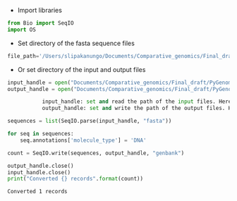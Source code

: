 * Import libraries

```python
from Bio import SeqIO
import OS
```

* Set directory of the fasta sequence files

```python
file_path='/Users/slipakanungo/Documents/Comparative_genomics/Final_draft/PyGenomeviz_new/P2D11_test/'
```

* Or set directory of the input and output files

```python
input_handle = open("Documents/Comparative_genomics/Final_draft/PyGenomeviz_new/P2D11_test/dnaA.fasta", "r")
output_handle = open("Documents/Comparative_genomics/Final_draft/PyGenomeviz_new/P2D11_test/dnaA.gb","w")

           input_handle: set and read the path of the input files. Here, input file is my fasta file
           output_handle: set and write the path of the output files. Here, output file is the genbank file
```


```python
sequences = list(SeqIO.parse(input_handle, "fasta"))
```


```python
for seq in sequences:
    seq.annotations['molecule_type'] = 'DNA'
```


```python
count = SeqIO.write(sequences, output_handle, "genbank")
```


```python
output_handle.close()
input_handle.close()
print("Converted {} records".format(count))
```

    Converted 1 records

